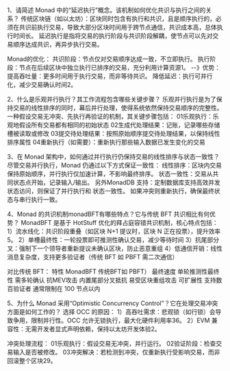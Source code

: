 
1、请简述 Monad 中的“延迟执行”概念。该机制如何优化共识与执行之间的关系？
传统区块链（如以太坊）：区块同时包含有执行和共识，且是顺序执行的，必须在共识前执行交易，导致大部分区块时间用于跨节点通信，共识成本高，总体执行时间长。
延迟执行是指将交易的执行阶段与共识阶段解耦，使节点可以先对交易顺序达成共识，再异步执行交易。

Monad的优化：
共识阶段：节点仅对交易顺序达成一致，不立即执行。
执行阶段：节点在后续区块中独立执行已排序的交易，充分利用计算资源1。
--》优势：
提高吞吐量：更多时间用于执行交易，而非等待共识。
降低延迟：执行可并行化，减少交易确认时间2。

2、什么是乐观并行执行？其工作流程包含哪些关键步骤？
乐观并行执行是为了保持交易的线性排序的同时，幕后并行处理，使得系统依然保持交易顺序的完整性。 一种假设交易无冲突、先执行再验证的机制，其关键步骤包括：
01乐观执行：乐观地假设所有交易都有相同的初始状态
02生成代处理结果：记账，记录哪些存储槽被读取或修改
03提交待处理结果：按照原始顺序提交待处理结果，以保持线性排序属性
04重新执行（如需要）：重新执行那些输入数据已发生变化的交易

3、在 Monad 架构中，如何通过并行执行仍保持交易的线性排序与状态一致性？
尽管交易并行执行，Monad 仍通过以下方式保证一致性：
线性排序：区块内交易保持原始顺序，并行执行仅加速计算，不影响最终排序。
状态一致性：交易从共同状态点开始，记录输入/输出。
另外MonadDB 支持：定制数据库支持高效并发状态访问，则保证了并行执行和 状态一致性。
如果冲突则重新执行，确保最终状态与串行执行一致。

4、Monad 的共识机制monadBFT有哪些特点？它与传统 BFT 共识相比有何优势？
MonadBFT 是基于 HotStuff 优化的拜占庭容错共识机制，核心特点包括：
1）流水线化：共识阶段重叠（如区块 N+1 提议时，区块 N 正在投票），提升效率5。
2）单槽最终性：一轮投票即可推测性确认交易，减少等待时间
3）抗尾部分叉：强制下一个领导者重新提议未确认区块，防止恶意重组
4）低通信开销：线性消息复杂度，支持更多验证者（传统 BFT 如 PBFT 需二次通信）

对比传统 BFT：
特性	    MonadBFT	        传统BFT如 PBFT）
最终速度	单轮推测性最终性	    需多轮确认
抗MEV攻击	内置尾部分叉抵抗	   易受区块重组攻击
可扩展性	支持数百验证者	       通常限制在 100 节点以内


5、为什么 Monad 采用“Optimistic Concurrency Control”？它在处理交易冲突方面是如何工作的？
选择 OCC 的原因：
1）高吞吐需求：悲观锁（如行锁）会导致争用，限制并行性。OCC 允许无锁执行，最大化硬件利用率36。
2）EVM 兼容性：无需开发者显式声明依赖，保持以太坊开发体验2。

冲突处理流程：
01乐观执行：假设交易无冲突，并行运行。
02验证阶段：检查交易输入是否被修改。
03冲突解决：若检测到冲突，仅重新执行受影响交易，而非回滚整个区块29。
